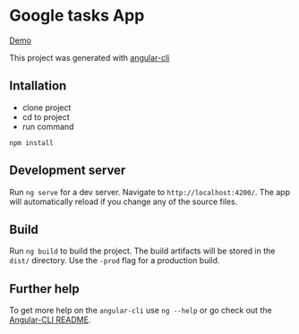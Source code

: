 # Google tasks App

[Demo](http://codeforges.com/google-tasks/)

This project was generated with [angular-cli](https://github.com/angular/angular-cli)

## Intallation 
- clone project
- cd to project
- run command

```
npm install
```

## Development server
Run `ng serve` for a dev server. Navigate to `http://localhost:4200/`. The app will automatically reload if you change any of the source files.

## Build

Run `ng build` to build the project. The build artifacts will be stored in the `dist/` directory. Use the `-prod` flag for a production build.

## Further help

To get more help on the `angular-cli` use `ng --help` or go check out the [Angular-CLI README](https://github.com/angular/angular-cli/blob/master/README.md).
